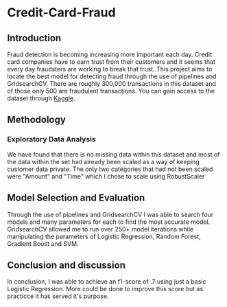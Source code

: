 # Credit-Card-Fraud
## Introduction <br>
Fraud detection is becoming increasing more important each day. Credit card companies have to earn trust from their customers and it seems that every day fraudsters are working to break that trust. This project aims to locate the best model for detecting fraud through the use of pipelines and GridsearchCV. There are roughly 300,000 transactions in this dataset and of those only 500 are fraudulent transactions. You can gain access to the dataset through [Kaggle](https://www.kaggle.com/datasets/mlg-ulb/creditcardfraud).<br>
## Methodology <br>
### Exploratory Data Analysis <br>
We have found that there is no missing data within this dataset and most of the data within the set had already been scaled as a way of keeping customer data private. The only two categories that had not been scaled were "Amount" and "Time" which I chose to scale using RobustScaler<br>
## Model Selection and Evaluation <br>
Through the use of pipelines and GridsearchCV I was able to search four models and many parameters for each to find the most accurate model. GridsearchCV allowed me to run over 250+ model iterations while manipulating the parameters of Logistic Regression, Random Forest, Gradient Boost and SVM. 
## Conclusion and discussion<br>
In conclusion, I was able to achieve an f1-score of .7 using just a basic Logistic Regression. More could be done to improve this score but as practicce it has served it's purpose. 
